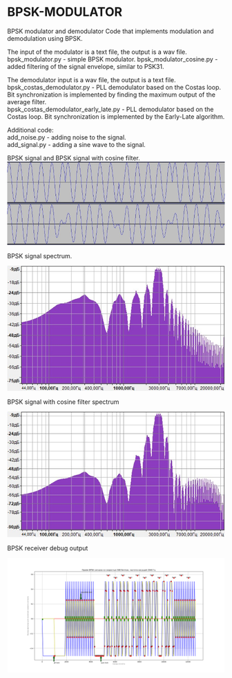 # BPSK-MODULATOR
BPSK modulator and demodulator
Code that implements modulation and demodulation using BPSK.

The input of the modulator is a text file, the output is a wav file.
bpsk_modulator.py - simple BPSK modulator.
bpsk_modulator_cosine.py - added filtering of the signal envelope, similar to PSK31.

The demodulator input is a wav file, the output is a text file.  
bpsk_costas_demodulator.py - PLL demodulator based on the Costas loop. Bit synchronization is implemented by finding the maximum output of the average filter.  
bpsk_costas_demodulator_early_late.py - PLL demodulator based on the Costas loop. Bit synchronization is implemented by the Early-Late algorithm.

Additional code:  
add_noise.py - adding noise to the signal.  
add_signal.py - adding a sine wave to the signal.

BPSK signal and BPSK signal with cosine filter.
![BPSK and BPSK with filter](https://github.com/kkuznetzov/BPSK-MODULATOR/blob/master/IMG/BPSK.png)

BPSK signal spectrum.

![BPSK signal spectrum](https://github.com/kkuznetzov/BPSK-MODULATOR/blob/master/IMG/BPSK_SPECTRUM.png)


BPSK signal with cosine filter spectrum

![BPSK signal with cosine filter spectrum](https://github.com/kkuznetzov/BPSK-MODULATOR/blob/master/IMG/BPSK_FILTER_SPECTRUM.png)

BPSK receiver debug output

![BPSK receiver debug output](https://github.com/kkuznetzov/BPSK-MODULATOR/blob/master/IMG/bpsk_receive_debug.png)
